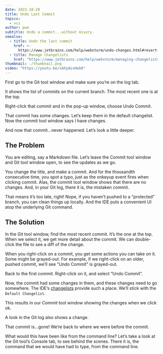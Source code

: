 ```yaml
---
date: 2022-10-20
title: Undo Last Commit
topics:
  - vcs
author: pwe
subtitle: Undo a commit...without misery.
seealso:
  - title: Undo the last commit
    href: >-
      https://www.jetbrains.com/help/webstorm/undo-changes.html#revert-last-commit
  - title: Manage changelists
    href: "https://www.jetbrains.com/help/webstorm/managing-changelists.html"
thumbnail: ./thumbnail.png
video: "https://youtu.be/sAXyAivHeb0"
---
```


First go to the Git tool window and make sure you’re on the log tab.

It shows the list of commits on the current branch.
The most recent one is at the top.

Right-click that commit and in the pop-up window, choose Undo Commit.

That commit has some changes. Let’s keep them in the default changelist.
Now the commit tool window says I have changes.

And now that commit…never happened. Let’s look a little deeper.

## The Problem

You are editing, say a Markdown file.
Let’s leave the Commit tool window and Git tool window open, to see the updates as we go.

You change the title, and make a commit.
And for the thousandth consecutive time, you spot a typo, just as the onkeyup event fires when clicking commit.
Alas, the commit tool window shows that there are no changes.
And, in your Git log, there it is, the mistaken commit.

That means it’s too late, right!
Nope, if you haven’t pushed to a “protected” branch, you can clean things up locally.
And the IDE puts a convenient UI atop the underlying Git command.

## The Solution

In the Git tool window, find the most recent commit.
It’s the one at the top.
When we select it, we get more detail about the commit.
We can double-click the file to see a diff of the change.

When you right-click on a commit, you get some actions you can take on it.
Some might be grayed-out.
For example, if we right-click on an older, pushed commit, we’ll see “Undo Commit” is grayed-out.

Back to the first commit. Right-click on it, and select “Undo Commit”.

Now, the commit had some changes in them, and these changes need to go somewhere.
The IDE’s [changelists](https://www.jetbrains.com/help/webstorm/managing-changelists.html) provide such a place.
We’ll stick with the `Default Changelist`.

This results in our Commit tool window showing the changes when we click ok.

A look in the Git log also shows a change.

That commit is…gone! We’re back to where we were before the commit.

What would this have been like from the command line?
Let’s take a look at the Git tool’s Console tab, to see behind the scenes.
There it is, the command that we would have had to type, from the command line.
